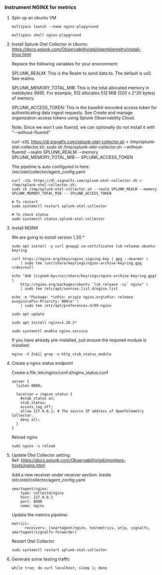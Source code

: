 ### Instrument NGINX for metrics

1. Spin up an ubuntu VM

    ```
    multipass launch --name nginx-playground

    multipass shell nginx-playground
    ```

2. Install Splunk Otel Collector in Ubuntu
    https://docs.splunk.com/Observability/gdi/opentelemetry/install-linux.html

    Replace the following variables for your environment:

    SPLUNK_REALM: This is the Realm to send data to. The default is us0. See realms.

    SPLUNK_MEMORY_TOTAL_MIB: This is the total allocated memory in mebibytes (MiB). For example, 512 allocates 512 MiB (500 x 2^20 bytes) of memory.

    SPLUNK_ACCESS_TOKEN: This is the base64-encoded access token for authenticating data ingest requests. See Create and manage organization access tokens using Splunk Observability Cloud.

    Note: Since we won't use fluentd, we can optionally do not install it with "--without-fluentd"

    curl -sSL https://dl.signalfx.com/splunk-otel-collector.sh > /tmp/splunk-otel-collector.sh;
    sudo sh /tmp/splunk-otel-collector.sh --without-fluentd --realm SPLUNK_REALM --memory SPLUNK_MEMORY_TOTAL_MIB -- SPLUNK_ACCESS_TOKEN


    The pipeline is auto configured in here: /etc/otel/collector/agent_config.yaml

    ```
    curl -sSL https://dl.signalfx.com/splunk-otel-collector.sh > /tmp/splunk-otel-collector.sh;
    sudo sh /tmp/splunk-otel-collector.sh --realm SPLUNK_REALM --memory SPLUNK_MEMORY_TOTAL_MIB -- SPLUNK_ACCESS_TOKEN
    ```

    ```
    # To restart
    sudo systemctl restart splunk-otel-collector

    # To check status
    sudo systemctl status splunk-otel-collector
    ```

3. Install NGINX

    We are going to install version 1.20.*
    ```
    sudo apt install -y curl gnupg2 ca-certificates lsb-release ubuntu-keyring

    curl https://nginx.org/keys/nginx_signing.key | gpg --dearmor \
        | sudo tee /usr/share/keyrings/nginx-archive-keyring.gpg >/dev/null

    echo "deb [signed-by=/usr/share/keyrings/nginx-archive-keyring.gpg] \
        http://nginx.org/packages/ubuntu `lsb_release -cs` nginx" \
        | sudo tee /etc/apt/sources.list.d/nginx.list

    echo -e "Package: *\nPin: origin nginx.org\nPin: release o=nginx\nPin-Priority: 900\n" \
        | sudo tee /etc/apt/preferences.d/99-nginx

    sudo apt update

    sudo apt install nginx=1.20.2*

    sudo systemctl enable nginx.service
    ```

    If you have already pre-installed, just ensure the required module is installed:
    ```
    nginx -V 2>&1| grep -o http_stub_status_module
    ```


4. Create a nginx status endpoint

    Create a file  /etc/nginx/conf.d/nginx_status.conf

    ```
    server {
      listen 8080;

      location = /nginx_status {
        #stab_status on;
        stub_status;
        access_log off;
        allow 127.0.0.1; # The source IP address of OpenTelemetry Collector.
        deny all;
      }
    }

    ```

    Reload nginx
    ```
    sudo nginx -s reload
    ```

5. Update Otel Collector setting:
    <br/>Ref: https://docs.splunk.com/Observability/gdi/monitors-hosts/nginx.html

    Add a new receiver under receiver section:
    Inside /etc/otel/collector/agent_config.yaml
    ```
    smartagent/nginx:
        type: collectd/nginx
        host: 127.0.0.1
        port: 8080
        name: nginx
    ```

    Update the metrics pipeline:
    ```
    metrics:
          receivers: [smartagent/nginx, hostmetrics, otlp, signalfx, smartagent/signalfx-forwarder]
    ```


    Restart Otel Collector
    ```
    sudo systemctl restart splunk-otel-collector
    ```


6. Generate some testing traffic
    ```
    while true; do curl localhost; sleep 1; done
    ```